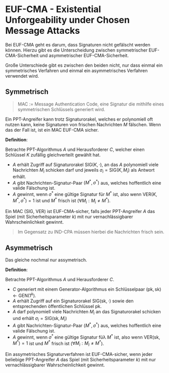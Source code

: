 # EUF-CMA - Existential Unforgeability under Chosen Message Attacks

Bei EUF-CMA geht es darum, dass Signaturen nicht gefälscht werden können.
Hierzu gibt es die Unterscheidung zwischen symmetrischer EUF-CMA-Sicherheit und asymmetrischer EUF-CMA-Sicherheit.

Große Unterschiede gibt es zwischen den beiden nicht, nur dass einmal ein symmetrisches Verfahren und einmal ein asymmetrisches Verfahren verwendet wird.

## Symmetrisch

> MAC := Message Authentication Code, eine Signatur die mithilfe eines symmetrischen Schlüssels generiert wird.

Ein PPT-Angreifer kann trotz Signaturorakel, welches er polynomiell oft nutzen kann, keine Signaturen von frischen Nachrichten $M$ fälschen. Wenn das der Fall ist, ist ein MAC EUF-CMA sicher.

**Definition**:

Betrachte PPT-Algorithmus $A$ und Herausforderer $C$, welcher einen Schlüssel $K$ zufällig gleichverteilt gewählt hat.

- $A$ erhält Zugriff auf Signaturorakel $\text{SIG}(K, \cdot)$, an das $A$ polynomiell viele Nachrichten $M_i$ schicken darf und jeweils $\sigma_i = \text{SIG}(K, M_i)$ als Antwort erhält.
- $A$ gibt Nachrichten-Signatur-Paar $(M^{*}, \sigma^{*})$ aus, welches hoffentlich eine valide Fälschung ist.
- $A$ gewinnt, wenn $\sigma^{*}$ eine gültige Signatur für $M^{*}$ ist, also wenn $\text{VER}(K, M^{*}, \sigma^{*}) = 1$ ist und $M^{*}$ frisch ist ($\forall M_i : M_i \ne M^{*}$).

Ein MAC ($\text{SIG}$, $\text{VER}$) ist EUF-CMA-sicher, falls jeder PPT-Angreifer $A$ das Spiel (mit Sicherheitsparameter $k$) mit nur vernachlässigbarer Wahrscheinlichkeit gewinnt.

> Im Gegensatz zu IND-CPA müssen hierbei die Nachrichten frisch sein.

## Asymmetrisch

Das gleiche nochmal nur assymetrisch.

**Definition**:

Betrachte PPT-Algorithmus $A$ und Herausforderer $C$.

- $C$ generiert mit einem Generator-Algorithmus ein Schlüsselpaar $(\text{pk}, \text{sk}) \leftarrow \text{GEN}(1^k)$.
- $A$ erhält Zugriff auf ein Signaturorakel $\text{SIG}(\text{sk}, \cdot)$ sowie den entsprechenden öffentlichen Schlüssel $\text{pk}$.
- $A$ darf polynomiell viele Nachrichten $M_i$ an das Signaturorakel schicken und erhält $\sigma_i = \text{SIG}(\text{sk}, M_i)$
- $A$ gibt Nachrichten-Signatur-Paar $(M^{*}, \sigma^{*})$ aus, welches hoffentlich eine valide Fälschung ist.
- $A$ gewinnt, wenn $\sigma^{*}$ eine gültige Signatur füλ $M^{*}$ ist, also wenn $\text{VER}(\text{sk}, M^{*}) = 1$ ist und $M^{*}$ frisch ist ($\forall M_i : M_I \ne M^{*}$).

Ein assymetrisches Signaturverfahren ist EUF-CMA-sicher, wenn jeder beliebige PPT-Angreifer $A$ das Spiel (mit Sicherheitsparameter $k$) mit nur vernachlässigbarer Wahrscheinlichkeit gewinnt.

